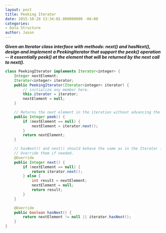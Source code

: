 ```yaml
---
layout: post
title: Peeking Iterator
date: 2015-10-28 13:34:02.000000000 -04:00
categories:
- Data Structure
author: Jason
---
```

<p><strong><em>Given an Iterator class interface with methods: next() and hasNext(), design and implement a PeekingIterator that support the peek() operation -- it essentially peek() at the element that will be returned by the next call to next().</em></strong></p>


``` java
class PeekingIterator implements Iterator<integer> {
    Integer nextElement;
    Iterator<integer> iterator;
    public PeekingIterator(Iterator<integer> iterator) {
        // initialize any member here.
        this.iterator = iterator;
        nextElement = null;
    }

    // Returns the next element in the iteration without advancing the iterator.
    public Integer peek() {
        if (nextElement == null) {
            nextElement = iterator.next();
        }
        return nextElement;
    }

    // hasNext() and next() should behave the same as in the Iterator interface.
    // Override them if needed.
    @Override
    public Integer next() {
        if (nextElement == null) {
            return iterator.next();
        } else {
            int result = nextElement;
            nextElement = null;
            return result;
        }
    }

    @Override
    public boolean hasNext() {
        return nextElement != null || iterator.hasNext();
    }
}
```
